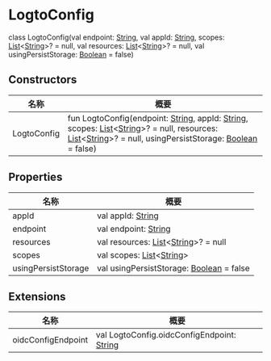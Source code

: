 # LogtoConfig

class LogtoConfig(val endpoint: [String](https://kotlinlang.org/api/latest/jvm/stdlib/kotlin/-string/index.html), val appId: [String](https://kotlinlang.org/api/latest/jvm/stdlib/kotlin/-string/index.html), scopes: [List](https://kotlinlang.org/api/latest/jvm/stdlib/kotlin.collections/-list/index.html)&lt;[String](https://kotlinlang.org/api/latest/jvm/stdlib/kotlin/-string/index.html)&gt;? = null, val resources: [List](https://kotlinlang.org/api/latest/jvm/stdlib/kotlin.collections/-list/index.html)&lt;[String](https://kotlinlang.org/api/latest/jvm/stdlib/kotlin/-string/index.html)&gt;? = null, val usingPersistStorage: [Boolean](https://kotlinlang.org/api/latest/jvm/stdlib/kotlin/-boolean/index.html) = false)

## Constructors

| 名称        | 概要                                                                                                                                                                                                                                                                                                                                                                                                                                                                                                                                                                                                                                                                                                                         |
| ----------- | ---------------------------------------------------------------------------------------------------------------------------------------------------------------------------------------------------------------------------------------------------------------------------------------------------------------------------------------------------------------------------------------------------------------------------------------------------------------------------------------------------------------------------------------------------------------------------------------------------------------------------------------------------------------------------------------------------------------------------- |
| LogtoConfig | fun LogtoConfig(endpoint: [String](https://kotlinlang.org/api/latest/jvm/stdlib/kotlin/-string/index.html), appId: [String](https://kotlinlang.org/api/latest/jvm/stdlib/kotlin/-string/index.html), scopes: [List](https://kotlinlang.org/api/latest/jvm/stdlib/kotlin.collections/-list/index.html)&lt;[String](https://kotlinlang.org/api/latest/jvm/stdlib/kotlin/-string/index.html)&gt;? = null, resources: [List](https://kotlinlang.org/api/latest/jvm/stdlib/kotlin.collections/-list/index.html)&lt;[String](https://kotlinlang.org/api/latest/jvm/stdlib/kotlin/-string/index.html)&gt;? = null, usingPersistStorage: [Boolean](https://kotlinlang.org/api/latest/jvm/stdlib/kotlin/-boolean/index.html) = false) |

## Properties

| 名称                | 概要                                                                                                                                                                                                    |
| ------------------- | ------------------------------------------------------------------------------------------------------------------------------------------------------------------------------------------------------- |
| appId               | val appId: [String](https://kotlinlang.org/api/latest/jvm/stdlib/kotlin/-string/index.html)                                                                                                             |
| endpoint            | val endpoint: [String](https://kotlinlang.org/api/latest/jvm/stdlib/kotlin/-string/index.html)                                                                                                          |
| resources           | val resources: [List](https://kotlinlang.org/api/latest/jvm/stdlib/kotlin.collections/-list/index.html)&lt;[String](https://kotlinlang.org/api/latest/jvm/stdlib/kotlin/-string/index.html)&gt;? = null |
| scopes              | val scopes: [List](https://kotlinlang.org/api/latest/jvm/stdlib/kotlin.collections/-list/index.html)&lt;[String](https://kotlinlang.org/api/latest/jvm/stdlib/kotlin/-string/index.html)&gt;            |
| usingPersistStorage | val usingPersistStorage: [Boolean](https://kotlinlang.org/api/latest/jvm/stdlib/kotlin/-boolean/index.html) = false                                                                                     |

## Extensions

| 名称               | 概要                                                                                                                 |
| ------------------ | -------------------------------------------------------------------------------------------------------------------- |
| oidcConfigEndpoint | val LogtoConfig.oidcConfigEndpoint: [String](https://kotlinlang.org/api/latest/jvm/stdlib/kotlin/-string/index.html) |
